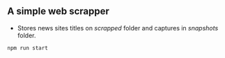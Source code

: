 ## A simple web scrapper
- Stores news sites titles on *scrapped* folder and captures in *snapshots* folder.

```
npm run start
```

